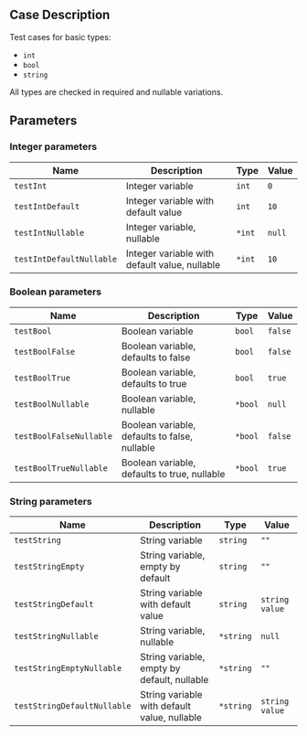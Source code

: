 ## Case Description

Test cases for basic types:

- `int`
- `bool`
- `string`

All types are checked in required and nullable variations.

## Parameters
### Integer parameters

| Name                     | Description                                   | Type   | Value  |
| ------------------------ | --------------------------------------------- | ------ | ------ |
| `testInt`                | Integer variable                              | `int`  | `0`    |
| `testIntDefault`         | Integer variable with default value           | `int`  | `10`   |
| `testIntNullable`        | Integer variable, nullable                    | `*int` | `null` |
| `testIntDefaultNullable` | Integer variable with default value, nullable | `*int` | `10`   |


### Boolean parameters

| Name                    | Description                                   | Type    | Value   |
| ----------------------- | --------------------------------------------- | ------- | ------- |
| `testBool`              | Boolean variable                              | `bool`  | `false` |
| `testBoolFalse`         | Boolean variable, defaults to false           | `bool`  | `false` |
| `testBoolTrue`          | Boolean variable, defaults to true            | `bool`  | `true`  |
| `testBoolNullable`      | Boolean variable, nullable                    | `*bool` | `null`  |
| `testBoolFalseNullable` | Boolean variable, defaults to false, nullable | `*bool` | `false` |
| `testBoolTrueNullable`  | Boolean variable, defaults to true, nullable  | `*bool` | `true`  |


### String parameters

| Name                        | Description                                  | Type      | Value          |
| --------------------------- | -------------------------------------------- | --------- | -------------- |
| `testString`                | String variable                              | `string`  | `""`           |
| `testStringEmpty`           | String variable, empty by default            | `string`  | `""`           |
| `testStringDefault`         | String variable with default value           | `string`  | `string value` |
| `testStringNullable`        | String variable, nullable                    | `*string` | `null`         |
| `testStringEmptyNullable`   | String variable, empty by default, nullable  | `*string` | `""`           |
| `testStringDefaultNullable` | String variable with default value, nullable | `*string` | `string value` |


